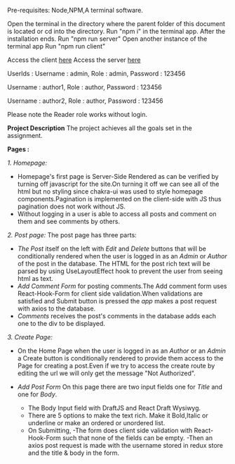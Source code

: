 Pre-requisites: Node,NPM,A terminal software.

Open the terminal in the directory where the parent folder of this document is located or cd into the directory.
Run "npm i" in the terminal app.
After the installation ends.
Run "npm run server"
Open another instance of the terminal app
Run "npm run client"

Access the client [here](http://localhost:3000)
Access the server [here](http://localhost:4000)

UserIds :
Username : admin,
Role : admin,
Password : 123456

Username : author1,
Role : author,
Password : 123456

Username : author2,
Role : author,
Password : 123456

Please note the Reader role works without login.

**Project Description**
The project achieves all the goals set in the assignment.

**Pages :**

_1. Homepage:_

- Homepage's first page is Server-Side Rendered as can be verified by turning off javascript for the site.On turning it off we can see all of the html but no styling since chakra-ui was used to style homepage components.Pagination is implemented on the client-side with JS thus pagination does not work without JS.
- Without logging in a user is able to access all posts and comment on them and see comments by others.

_2. Post page:_
The post page has three parts:

- _The Post_ itself on the left with _Edit_ and _Delete_ buttons that will be conditionally rendered when the user is logged in as an _Admin_ or _Author_ of the post in the database. The HTML for the post rich text will be parsed by using UseLayoutEffect hook to prevent the user from seeing html as text.
- _Add Comment Form_ for posting comments.The Add comment form uses React-Hook-Form for client side validation.When validations are satisfied and Submit button is pressed the _app_ makes a post request with axios to the database.
- _Comments_ receives the post's comments in the database adds each one to the div to be displayed.

_3. Create Page:_

- On the Home Page when the user is logged in as an _Author_ or an _Admin_ a Create button is conditionally rendered to provide them access to the Page for creating a post.Even if we try to access the create route by editing the url we will only get the message "Not Authorized".

- _Add Post Form_
  On this page there are two input fields one for _Title_ and one for _Body_.
  - The Body Input field with DraftJS and React Draft Wysiwyg.
  - There are 5 options to make the text rich. Make it Bold,Italic or underline or make an ordered or unordered list.
  - On Submitting,
    -The form does client side validation with React-Hook-Form such that none of the fields can be empty.
    -Then an axios post request is made with the username stored in redux store and the title & body in the form.
